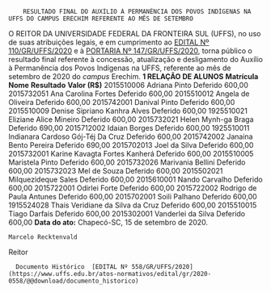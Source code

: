         RESULTADO FINAL DO AUXÍLIO À PERMANÊNCIA DOS POVOS INDÍGENAS NA UFFS DO CAMPUS ERECHIM REFERENTE AO MÊS DE SETEMBRO  

 O REITOR DA UNIVERSIDADE FEDERAL DA FRONTEIRA SUL (UFFS), no uso de suas atribuições legais, e em cumprimento ao [EDITAL Nº 110/GR/UFFS/2020](https://www.uffs.edu.br/atos-normativos/edital/gr/2020-0110) e à [PORTARIA Nº 147/GR/UFFS/2020](https://www.uffs.edu.br/atos-normativos/portaria/gr/2020-0147), torna público o resultado final referente à concessão, atualização e desligamento do Auxílio à Permanência dos Povos Indígenas na UFFS, referente ao mês de setembro de 2020 do *campus*  Erechim.  **1 RELAÇÃO DE ALUNOS**     **Matrícula**   **Nome**   **Resultado**   **Valor (R$)**     2015510006   Adriana Pinto   Deferido   600,00     2015732051   Ana Carolina Fortes   Deferido   600,00     2015510012   Angela de Oliveira   Deferido   600,00     2015742001   Danival Pinto   Deferido   600,00     2015510009   Denise Sipriano Kanhra Alves   Deferido   600,00     1925510021   Eliziane Alice Mineiro   Deferido   600,00     2015732021   Helen Mynh-ga Braga   Deferido   690,00     2015712002   Idaian Borges   Deferido   600,00     1925510011   Indianara Cardoso Gój-Téj Da Cruz   Deferido   600,00     2015742002   Janaina Bento Pereira   Deferido   690,00     2015702013   Joel da Silva   Deferido   600,00     2015732001   Karine Kavagta Fortes Kanherá   Deferido   600,00     2015510005   Maristela Pinto   Deferido   600,00     2015732026   Marivania Bellini   Deferido   600,00     2015732023   Mel de Souza   Deferido   600,00     2015502021   Milquezideque Sales   Deferido   600,00     2015610001   Nando Carvalho   Deferido   600,00     2015722001   Odirlei Forte   Deferido   600,00     2015722002   Rodrigo de Paula Antunes   Deferido   600,00     2015702001   Soili Palhano   Deferido   600,00     1915524028   Thais Veridiane da Silva da Cruz   Deferido   600,00     2015510015   Tiago Darfais   Deferido   600,00     2015302001   Vanderlei da Silva   Deferido   600,00            **Data do ato:** Chapecó-SC, 15 de setembro de 2020.   
 

    Marcelo Recktenvald   
 Reitor 

      Documento Histórico  [EDITAL Nº 558/GR/UFFS/2020](https://www.uffs.edu.br/atos-normativos/edital/gr/2020-0558/@@download/documento_historico)     
      